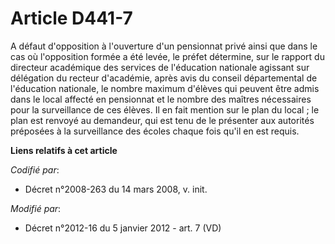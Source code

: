 # Article D441-7

A défaut d'opposition à l'ouverture d'un pensionnat privé ainsi que dans le cas où l'opposition formée a été levée, le préfet
détermine, sur le rapport du     directeur académique des services de l'éducation nationale agissant sur délégation du
recteur d'académie, après avis du conseil départemental de l'éducation nationale, le nombre maximum d'élèves qui peuvent être
admis dans le local affecté en pensionnat et le nombre des maîtres nécessaires pour la surveillance de ces élèves. Il en fait
mention sur le plan du local ; le plan est renvoyé au demandeur, qui est tenu de le présenter aux autorités préposées à la
surveillance des écoles chaque fois qu'il en est requis.

**Liens relatifs à cet article**

_Codifié par_:

  - Décret n°2008-263 du 14 mars 2008, v. init.

_Modifié par_:

  - Décret n°2012-16 du 5 janvier 2012 - art. 7 (VD)
